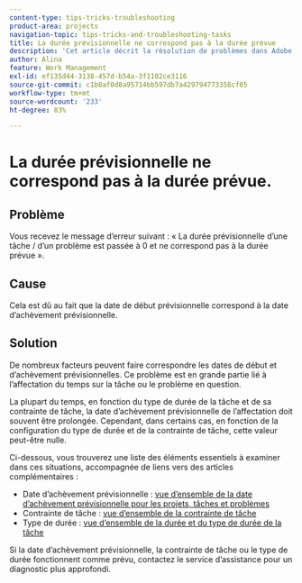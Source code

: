 ```yaml
---
content-type: tips-tricks-troubleshooting
product-area: projects
navigation-topic: tips-tricks-and-troubleshooting-tasks
title: La durée prévisionnelle ne correspond pas à la durée prévue
description: 'Cet article décrit la résolution de problèmes dans Adobe Workfront en cas de réception du message suivant : ''La durée prévue d''une tâche/d''un événement est passée à 0 et ne correspond pas à la durée prévue.'''
author: Alina
feature: Work Management
exl-id: ef135d44-3138-457d-b54a-3f1102ce3116
source-git-commit: c1b8af0d8a95714bb597db7a429794773358cf05
workflow-type: tm+mt
source-wordcount: '233'
ht-degree: 83%

---
```


# La durée prévisionnelle ne correspond pas à la durée prévue.

## Problème

Vous recevez le message d’erreur suivant : « La durée prévisionnelle d’une tâche / d’un problème est passée à 0 et ne correspond pas à la durée prévue ».

## Cause

Cela est dû au fait que la date de début prévisionnelle correspond à la date d’achèvement prévisionnelle.

## Solution

De nombreux facteurs peuvent faire correspondre les dates de début et d’achèvement prévisionnelles. Ce problème est en grande partie lié à l’affectation du temps sur la tâche ou le problème en question.

La plupart du temps, en fonction du type de durée de la tâche et de sa contrainte de tâche, la date d’achèvement prévisionnelle de l’affectation doit souvent être prolongée. Cependant, dans certains cas, en fonction de la configuration du type de durée et de la contrainte de tâche, cette valeur peut-être nulle.

Ci-dessous, vous trouverez une liste des éléments essentiels à examiner dans ces situations, accompagnée de liens vers des articles complémentaires :

* Date d’achèvement prévisionnelle : [vue d’ensemble de la date d’achèvement prévisionnelle pour les projets, tâches et problèmes](../../../manage-work/projects/planning-a-project/project-projected-completion-date.md)
* Contrainte de tâche : [vue d’ensemble de la contrainte de tâche](../../../manage-work/tasks/task-constraints/task-constraint-overview.md)
* Type de durée : [vue d’ensemble de la durée et du type de durée de la tâche](../../../manage-work/tasks/taskdurtn/task-duration-and-duration-type.md)

Si la date d’achèvement prévisionnelle, la contrainte de tâche ou le type de durée fonctionnent comme prévu, contactez le service d’assistance pour un diagnostic plus approfondi.

